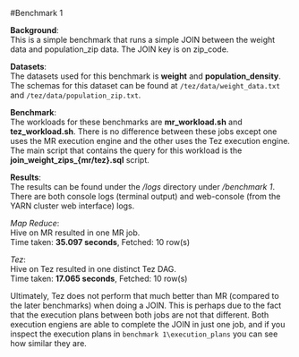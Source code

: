 #Benchmark 1   

**Background**:  
This is a simple benchmark that runs a simple JOIN between the weight data and population_zip data. The JOIN key is on zip_code. 

**Datasets**:  
The datasets used for this benchmark is **weight** and **population_density**. The schemas for this dataset can be found at ```/tez/data/weight_data.txt``` and ```/tez/data/population_zip.txt```. 

**Benchmark**:  
The workloads for these benchmarks are **mr_workload.sh** and **tez_workload.sh**. There is no difference between these jobs except one uses the MR execution engine and the other uses the Tez execution engine. The main script that contains the query for this workload is the **join\_weight\_zips\_{mr/tez}.sql** script. 

**Results**:  
The results can be found under the */logs* directory under */benchmark 1*. There are both console logs (terminal output) and web-console (from the YARN cluster web interface) logs.   

*Map Reduce*:  
Hive on MR resulted in one MR job.  
Time taken: **35.097 seconds**, Fetched: 10 row(s)

*Tez*:  
Hive on Tez resulted in one distinct Tez DAG.  
Time taken: **17.065 seconds**, Fetched: 10 row(s)

Ultimately, Tez does not perform that much better than MR (compared to the later benchmarks) when doing a JOIN. This is perhaps due to the fact that the execution plans between both jobs are not that different. Both execution engiens are able to complete the JOIN in just one job, and if you inspect the execution plans in ```benchmark 1\execution_plans``` you can see how similar they are.   


